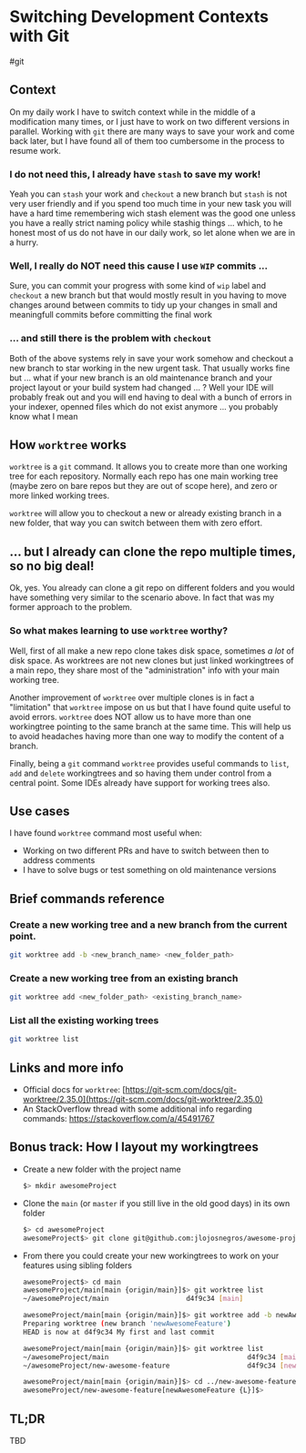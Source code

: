 # Switching Development Contexts with Git
#git

## Context

On my daily work I have to switch context while in the middle of a modification many times,
or I just have to work on two different versions in parallel.
Working with `git` there are many ways to save your work and come back later,
but I have found all of them too cumbersome in the process to resume work.

### I do not need this, I already have `stash` to save my work!
Yeah you can `stash` your work and `checkout` a new branch
but `stash` is not very user friendly and 
if you spend too much time in your new task 
you will have a hard time remembering wich stash element was the good one 
unless you have a really strict naming policy while stashig things ... 
which, to he honest most of us do not have in our daily work, so let alone when we are in a hurry.

### Well, I really do NOT need this cause I use `WIP` commits ...
Sure, you can commit your progress with some kind of `wip` label and `checkout` a new branch
but that would mostly result in you having to move changes around between commits 
to tidy up your changes in small and meaningfull commits before committing the final work

### ... and still there is the problem with `checkout` 
Both of the above systems rely in save your work somehow and 
checkout a new branch to star working in the new urgent task.
That usually works fine but ... what if your new branch is an old maintenance branch
and your project layout or your build system had changed ... ?
Well your IDE will probably freak out and you will end having to deal with 
a bunch of errors in your indexer, 
openned files which do not exist anymore ...
you probably know what I mean
## How `worktree` works

`worktree` is a `git` command. It allows you to create more than one working tree for each repository.
Normally each repo has one main working tree (maybe zero on bare repos but they are out of scope here),
and zero or more linked working trees.

`worktree` will allow you to checkout a new or already existing branch in a new folder,
that way you can switch between them with zero effort.

## ... but I already can clone the repo multiple times, so no big deal!

Ok, yes. You already can clone a git repo on different folders 
and you would have something very similar to the scenario above. 
In fact that was my former approach to the problem.

### So what makes learning to use `worktree` worthy?

Well, first of all make a new repo clone takes disk space, sometimes *a lot* of disk space. 
As worktrees are not new clones but just linked workingtrees of a main repo, 
they share most of the "administration" info with your main working tree.

Another improvement of `worktree` over multiple clones is in fact a "limitation" that `worktree` impose on us
but that I have found quite useful to avoid errors.
`worktree` does NOT allow us to have more than one workingtree pointing to the same branch at the same time.
This will help us to avoid headaches having more than one way to modify the content of a branch.

Finally, being a `git` command `worktree` provides useful commands to `list`, `add` and `delete` workingtrees 
and so having them under control from a central point.
Some IDEs already have support for working trees also.

## Use cases 
I have found `worktree` command most useful when:
- Working on two different PRs and have to switch between then to address comments
- I have to solve bugs or test something on old maintenance versions

## Brief commands reference
### Create a new working tree and a new branch from the current point.
```sh
git worktree add -b <new_branch_name> <new_folder_path>
```
### Create a new working tree from an existing branch
```sh
git worktree add <new_folder_path> <existing_branch_name>
```
### List all the existing working trees
```sh
git worktree list
```
## Links and more info
- Official docs for `worktree`: [https://git-scm.com/docs/git-worktree/2.35.0](https://git-scm.com/docs/git-worktree/2.35.0)
- An StackOverflow thread with some additional info regarding commands: https://stackoverflow.com/a/45491767


## Bonus track: How I layout my workingtrees
- Create a new folder with the project name

    ```bash
    $> mkdir awesomeProject
    ```
- Clone the `main` (or `master` if you still live in the old good days) in its own folder

	```bash
    $> cd awesomeProject
    awesomeProject$> git clone git@github.com:jlojosnegros/awesome-project.git main
    ```
- From there you could create your new workingtrees to work on your features using sibling folders

	```bash
    awesomeProject$> cd main
    awesomeProject/main[main {origin/main}]$> git worktree list
    ~/awesomeProject/main                   d4f9c34 [main]
    ```

    
    ```bash
    awesomeProject/main[main {origin/main}]$> git worktree add -b newAwesomeFeature ../new-awesome-feature
    Preparing worktree (new branch 'newAwesomeFeature')
    HEAD is now at d4f9c34 My first and last commit
    ```

    
    ```bash
    awesomeProject/main[main {origin/main}]$> git worktree list
    ~/awesomeProject/main                                  d4f9c34 [main]
    ~/awesomeProject/new-awesome-feature                   d4f9c34 [newAwesomeFeature]
    ```
    
    ```bash
    awesomeProject/main[main {origin/main}]$> cd ../new-awesome-feature
    awesomeProject/new-awesome-feature[newAwesomeFeature {L}]$>
    ```
## TL;DR
TBD